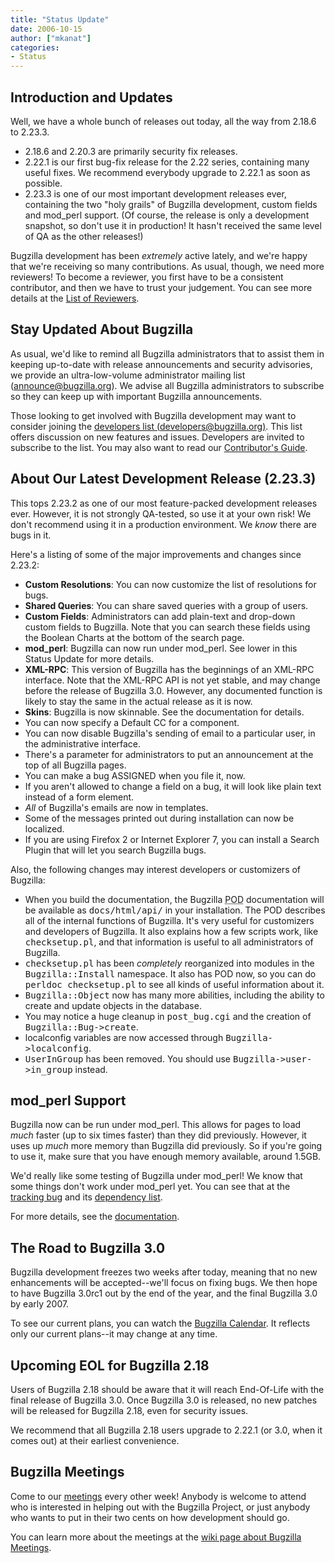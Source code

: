```yaml
---
title: "Status Update"
date: 2006-10-15
author: ["mkanat"]
categories:
- Status
---
```


## Introduction and Updates

Well, we have a whole bunch of releases out today, all the way from 2.18.6 to 2.23.3.

*   2.18.6 and 2.20.3 are primarily security fix releases.
*   2.22.1 is our first bug-fix release for the 2.22 series, containing many useful fixes. We recommend everybody upgrade to 2.22.1 as soon as possible.
*   2.23.3 is one of our most important development releases ever, containing the two "holy grails" of Bugzilla development, custom fields and mod_perl support. (Of course, the release is only a development snapshot, so don't use it in production! It hasn't received the same level of QA as the other releases!)

Bugzilla development has been _extremely_ active lately, and we're happy that we're receiving so many contributions. As usual, though, we need more reviewers! To become a reviewer, you first have to be a consistent contributor, and then we have to trust your judgement. You can see more details at the [List of Reviewers](https://www.bugzilla.org/contributing/reviewer-list.html#become).

## Stay Updated About Bugzilla

As usual, we'd like to remind all Bugzilla administrators that to assist them in keeping up-to-date with release announcements and security advisories, we provide an ultra-low-volume administrator mailing list ([announce@bugzilla.org](https://lists.bugzilla.org/cgi-bin/mj_wwwusr?func=lists-full-long&extra=announce)). We advise all Bugzilla administrators to subscribe so they can keep up with important Bugzilla announcements.

Those looking to get involved with Bugzilla development may want to consider joining the [developers list (developers@bugzilla.org)](https://lists.bugzilla.org/cgi-bin/mj_wwwusr?func=lists-long-full&extra=developers). This list offers discussion on new features and issues. Developers are invited to subscribe to the list. You may also want to read our [Contributor's Guide](https://www.bugzilla.org/docs/contributor.html).

## About Our Latest Development Release (2.23.3)

This tops 2.23.2 as one of our most feature-packed development releases ever. However, it is not strongly QA-tested, so use it at your own risk! We don't recommend using it in a production environment. We _know_ there are bugs in it.

Here's a listing of some of the major improvements and changes since 2.23.2:

*   **Custom Resolutions**: You can now customize the list of resolutions for bugs.
*   **Shared Queries**: You can share saved queries with a group of users.
*   **Custom Fields**: Administrators can add plain-text and drop-down custom fields to Bugzilla. Note that you can search these fields using the Boolean Charts at the bottom of the search page.
*   **mod_perl**: Bugzilla can now run under mod_perl. See lower in this Status Update for more details.
*   **XML-RPC**: This version of Bugzilla has the beginnings of an XML-RPC interface. Note that the XML-RPC API is not yet stable, and may change before the release of Bugzilla 3.0\. However, any documented function is likely to stay the same in the actual release as it is now.
*   **Skins**: Bugzilla is now skinnable. See the documentation for details.
*   You can now specify a Default CC for a component.
*   You can now disable Bugzilla's sending of email to a particular user, in the administrative interface.
*   There's a parameter for administrators to put an announcement at the top of all Bugzilla pages.
*   You can make a bug ASSIGNED when you file it, now.
*   If you aren't allowed to change a field on a bug, it will look like plain text instead of a form element.
*   _All_ of Bugzilla's emails are now in templates.
*   Some of the messages printed out during installation can now be localized.
*   If you are using Firefox 2 or Internet Explorer 7, you can install a Search Plugin that will let you search Bugzilla bugs.

Also, the following changes may interest developers or customizers of Bugzilla:

*   When you build the documentation, the Bugzilla <acronym title="Plain Old Documentation">POD</acronym> documentation will be available as <kbd>docs/html/api/</kbd> in your installation. The POD describes all of the internal functions of Bugzilla. It's very useful for customizers and developers of Bugzilla. It also explains how a few scripts work, like <kbd>checksetup.pl</kbd>, and that information is useful to all administrators of Bugzilla.
*   <kbd>checksetup.pl</kbd> has been _completely_ reorganized into modules in the <kbd>Bugzilla::Install</kbd> namespace. It also has POD now, so you can do <kbd>perldoc checksetup.pl</kbd> to see all kinds of useful information about it.
*   <kbd>Bugzilla::Object</kbd> now has many more abilities, including the ability to create and update objects in the database.
*   You may notice a huge cleanup in <kbd>post_bug.cgi</kbd> and the creation of <kbd>Bugzilla::Bug->create</kbd>.
*   localconfig variables are now accessed through <kbd>Bugzilla->localconfig</kbd>.
*   <kbd>UserInGroup</kbd> has been removed. You should use <kbd>Bugzilla->user->in_group</kbd> instead.

## mod_perl Support

Bugzilla now can be run under mod_perl. This allows for pages to load _much_ faster (up to six times faster) than they did previously. However, it uses up _much_ more memory than Bugzilla did previously. So if you're going to use it, make sure that you have enough memory available, around 1.5GB.

We'd really like some testing of Bugzilla under mod_perl! We know that some things don't work under mod_perl yet. You can see that at the [tracking bug](https://bugzilla.mozilla.org/show_bug.cgi?id=mod_perl) and its [dependency list](https://bugzilla.mozilla.org/showdependencytree.cgi?id=mod_perl&hide_resolved=1).

For more details, see the [documentation](/docs/tip/html/configuration.html#http-apache-mod_perl).

## The Road to Bugzilla 3.0

Bugzilla development freezes two weeks after today, meaning that no new enhancements will be accepted--we'll focus on fixing bugs. We then hope to have Bugzilla 3.0rc1 out by the end of the year, and the final Bugzilla 3.0 by early 2007.

To see our current plans, you can watch the [Bugzilla Calendar](https://www.google.com/calendar/embed?src=ih4fh7ks327mou7e3hifikokco%40group.calendar.google.com). It reflects only our current plans--it may change at any time.

## Upcoming EOL for Bugzilla 2.18

Users of Bugzilla 2.18 should be aware that it will reach End-Of-Life with the final release of Bugzilla 3.0\. Once Bugzilla 3.0 is released, no new patches will be released for Bugzilla 2.18, even for security issues.

We recommend that all Bugzilla 2.18 users upgrade to 2.22.1 (or 3.0, when it comes out) at their earliest convenience.

## Bugzilla Meetings

Come to our [meetings](https://wiki.mozilla.org/Bugzilla:Meetings) every other week! Anybody is welcome to attend who is interested in helping out with the Bugzilla Project, or just anybody who wants to put in their two cents on how development should go.

You can learn more about the meetings at the [wiki page about Bugzilla Meetings](https://wiki.mozilla.org/Bugzilla:Meetings).
